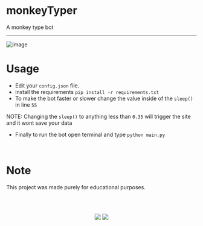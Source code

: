 # monkeyTyper
A monkey type bot

----

![image](https://github.com/unofficialdxnny/monkeyTyper/assets/82535503/b711fc75-8a89-48aa-84f4-40897c21b545)

# Usage

- Edit your `config.json` file.
- install the requirements `pip install -r requirements.txt`
- To make the bot faster or slower change the value inside of the `sleep()` in line `55`


NOTE: Changing the `sleep()` to anything less than `0.35` will trigger the site and it wont save your data
- Finally to run the bot open terminal and type `python main.py`


<br>

# Note

This project was made purely for educational purposes.

<br><br>

<p align="center">
<a href="https://discord.gg/8WyFZF3kqn"><img src="https://dcbadge.vercel.app/api/server/8WyFZF3kqn"></a> <a href="https://instagram.com/unofficialdxnny"><img src="https://img.shields.io/badge/Instagram-E4405F?style=for-the-badge&logo=instagram&logoColor=white">


</p>